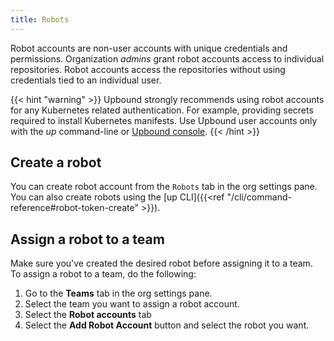 ```yaml
---
title: Robots
---
```


Robot accounts are non-user accounts with unique credentials and permissions. Organization _admins_ grant robot accounts access to individual repositories. Robot accounts access the repositories without using credentials tied to an individual user. 

{{< hint "warning" >}}
Upbound strongly recommends using robot accounts for any Kubernetes related authentication. For example, providing secrets required to install Kubernetes manifests. Use Upbound user accounts only with the _up_ command-line or [Upbound console](https://console.upbound.io/).
{{< /hint >}}

## Create a robot

You can create robot account from the `Robots` tab in the org settings pane. You can also create robots using the [up CLI]({{<ref "/cli/command-reference#robot-token-create" >}}).

## Assign a robot to a team

Make sure you've created the desired robot before assigning it to a team. To assign a robot to a team, do the following:

1. Go to the **Teams** tab in the org settings pane.
2. Select the team you want to assign a robot account.
3. Select the **Robot accounts** tab
4. Select the **Add Robot Account** button and select the robot you want.
